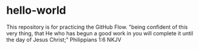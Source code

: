 # hello-world
This repository is for practicing the GitHub Flow.
"being confident of this very thing, that He who has begun a good work in you will complete it until the day of Jesus Christ;" Philippians 1:6 NKJV
